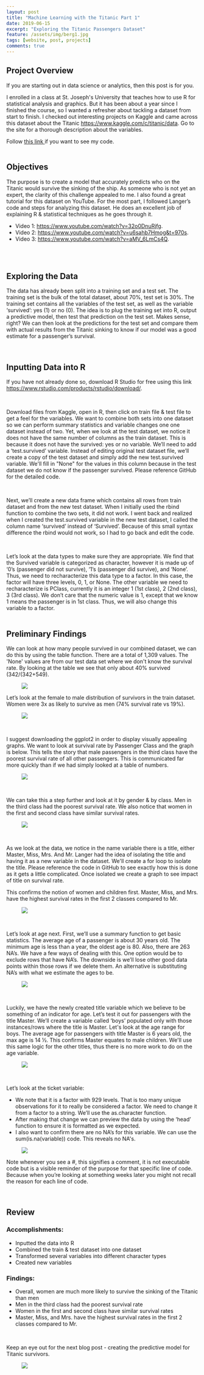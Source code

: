 ```yaml
---
layout: post
title: "Machine Learning with the Titanic Part 1"
date: 2019-06-15
excerpt: "Exploring the Titanic Passengers Dataset"
feature: /assets/img/berg1.jpg
tags: [website, post, projects]
comments: true
---
```


## Project Overview

If you are starting out in data science or analytics, then this post is for you.

I enrolled in a class at St. Joseph's University that teaches how to use R for statistical analysis and graphics. But it has been about a year since I finished the course, so I wanted a refresher about tackling a dataset from start to finish. I checked out interesting projects on Kaggle and came across this dataset about the Titanic
<a href="https://www.kaggle.com/c/titanic/data" target="_ blank"> https://www.kaggle.com/c/titanic/data</a>. Go to the site for a thorough description about the variables.

Follow <a href="https://github.com/sarahschirduan/sarahschirduan.github.io/projects" target="_ blank"> this link </a> if you want to see my code.
<br>
<br>

## Objectives

The purpose is to create a model that accurately predicts who on the Titanic would survive the sinking of the ship. As someone who is not
yet an expert, the clarity of this challenge appealed to me. I also found a great tutorial for this dataset on YouTube. For the most part,
I followed Langer’s code and steps for analyzing this dataset. He does an excellent job of explaining R & statistical techniques as he goes through it.

* Video 1: <a href="https://www.youtube.com/watch?v=32o0DnuRjfg" target="_ blank"> https://www.youtube.com/watch?v=32o0DnuRjfg</a>.
* Video 2: <a href="https://www.youtube.com/watch?v=u6sahb7Hmog&t=970s" target="_ blank"> https://www.youtube.com/watch?v=u6sahb7Hmog&t=970s</a>.
* Video 3: <a href="https://www.youtube.com/watch?v=aMV_6LmCs4Q" target="_ blank"> https://www.youtube.com/watch?v=aMV_6LmCs4Q</a>.
<br>
<br>

## Exploring the Data

The data has already been split into a training set and a test set. The training set is the bulk of the total dataset, about 70%, test set is 30%. The training set contains all the variables of the test set, as well as the variable ‘survived’: yes (1) or no (0). The idea is to plug the training set into R, output a predictive model, then test that prediction on the test set. Makes sense, right? We can then look at the predictions for the test set and compare them with actual results from the Titanic sinking to know if our model was a good estimate for a passenger’s survival.

<br>

## Inputting Data into R

If you have not already done so, download R Studio for free using this link <br>
<a href="https://www.rstudio.com/products/rstudio/download" target="_ blank"> https://www.rstudio.com/products/rstudio/download/</a>.

<br>

Download files from Kaggle, open in R, then click on train file & test file to get a feel for the variables. We want to combine both sets into one dataset so we can perform summary statistics and variable changes one one dataset instead of two. Yet, when we look at the test dataset, we notice it does not have the same number of columns as the train dataset. This is because it does not have the survived: yes or no variable. We’ll need to add a ‘test.survived’ variable. Instead of editing original test dataset file, we’ll create a copy of the test dataset and simply add the new test.survived variable. We'll fill in "None" for the values in this column because in the test dataset we do not know if the passenger survived.  Please reference GitHub for the detailed code.

<br>

Next, we’ll create a new data frame which contains all rows from train dataset and from the new test dataset. When I initially used the rbind function to combine the two sets, it did not work. I went back and realized when I created the test.survived variable in the new test dataset, I called the column name ‘survived’ instead of ‘Survived’. Because of this small syntax difference the rbind would not work, so I had to go back and edit the code.

<br>

Let’s look at the data types to make sure they are appropriate. We find that the Survived variable is categorized as character, however it is made up of ‘0’s (passenger did not survive), ‘1’s (passenger did survive), and ‘None’. Thus, we need to recharacterize this data type to a factor. In this case, the factor will have three levels, 0, 1, or None. The other variable we need to recharacterize is PClass, currently it is an integer 1 (1st class), 2 (2nd class), 3 (3rd class). We don’t care that the numeric value is 1, except that we know 1 means the passenger is in 1st class. Thus, we will also change this variable to a factor.
<br>
<br>

## Preliminary Findings

We can look at how many people survived in our combined dataset, we can do this by using the table function. There are a total of 1,309 values. The 'None' values are from our test data set where we don't know the survival rate. By looking at the table we see that only about 40% survived (342/(342+549).

<figure>
<a href="/assets/img/1titanic1.png"><img src="/assets/img/1titanic1.png"></a>
</figure>

Let’s look at the female to male distribution of survivors in the train dataset. Women were 3x as likely to survive as men (74% survival rate vs 19%).

<figure>
<a href="/assets/img/1titanic2.png"><img src="/assets/img/1titanic2.png"></a>
</figure>

<br>

I suggest downloading the ggplot2 in order to display visually appealing graphs. We want to look at survival rate by Passenger Class and the graph is below. This tells the story that male passengers in the third class have the poorest survival rate of all other passengers. This is communicated far more quickly than if we had simply looked at a table of numbers.

<figure>
<a href="/assets/img/1titanic3.png"><img src="/assets/img/1titanic3.png"></a>
</figure>

<br>

We can take this a step further and look at it by gender & by class. Men in the third class had the poorest survival rate. We also notice that women in the first and second class have similar survival rates.

<figure>
<a href="/assets/img/1titanic4.png"><img src="/assets/img/1titanic4.png"></a>
</figure>

<br>

As we look at the data, we notice in the name variable there is a title, either Master, Miss, Mrs. And Mr.    Langer had the idea of isolating the title and having it as a new variable in the dataset. We'll create a for loop to isolate the title. Please reference the code in GitHub to see exactly how this is done as it gets a little complicated. Once isolated we create a graph to see impact of title on survival rate.
<br>

This confirms the notion of women and children first. Master, Miss, and Mrs. have the highest survival rates in the first 2 classes compared to Mr.

<figure>
<a href="/assets/img/1titanic5.png"><img src="/assets/img/1titanic5.png"></a>
</figure>

<br>

Let’s look at age next. First, we’ll use a summary function to get basic statistics. The average age of a passenger is about 30 years old. The minimum age is less than a year, the oldest age is 80. Also, there are 263 NA’s. We have a few ways of dealing with this. One option would be to exclude rows that have NA’s. The downside is we’ll lose other good data points within those rows if we delete them. An alternative is substituting NA’s with what we estimate the ages to be.

<figure>
<a href="/assets/img/1titanic6.png"><img src="/assets/img/1titanic6.png"></a>
</figure>

<br>

Luckily, we have the newly created title variable which we believe to be something of an indicator for age. Let’s test it out for passengers with the title Master. We’ll create a variable called ‘boys’ populated only with those instances/rows where the title is Master. Let's look at the age range for boys. The average age for passengers with title Master is 6 years old, the max age is 14 ½. This confirms Master equates to male children. We'll use this same logic for the other titles, thus there is no more work to do on the age variable.

<figure>
<a href="/assets/img/1titanic7.png"><img src="/assets/img/1titanic7.png"></a>
</figure>

<br>

Let’s look at the ticket variable:
* We note that it is a factor with 929 levels. That is too many unique observations for it to really be considered a factor. We need to change it from a factor to a string. We’ll use the as.character function.
* After making that change we can preview the data by using the ‘head’ function to ensure it is formatted as we expected.
* I also want to confirm there are no NA’s for this variable. We can use the sum(is.na(variable)) code. This reveals no NA's.

<figure>
<a href="/assets/img/1titanic8.png"><img src="/assets/img/1titanic8.png"></a>
</figure>

Note whenever you see a #, this signifies a comment, it is not executable code but is a visible reminder of the purpose for that specific line of code. Because when you’re looking at something weeks later you might not recall the reason for each line of code.

<br>

## Review

### Accomplishments:
* Inputted the data into R
* Combined the train & test dataset into one dataset
* Transformed several variables into different character types
* Created new variables

### Findings:
* Overall, women are much more likely to survive the sinking of the Titanic than men
* Men in the third class had the poorest survival rate
* Women in the first and second class have similar survival rates
* Master, Miss, and Mrs. have the highest survival rates in the first 2 classes compared to Mr.

<br>

Keep an eye out for the next blog post - creating the predictive model for Titanic survivors.

<figure>
<a href="/assets/img/1titanic9.jpg"><img src="/assets/img/1titanic9.jpg"></a>
</figure>
